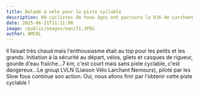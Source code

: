 ```yaml
---
title: Balade à vélo pour la piste cyclable
description: 60 cyclistes de tous âges ont parcouru la D16 de Larchant à Saint Pierre-lès-Nemours pour alerter sur la nécessité de la construction d'une piste cyclable.
date: 2025-06-21T11:11:00
image: /public/images/manif1.JPEG
author: AMCBL
---
```

Il faisait très chaud mais l'enthousiasme était au top pour les petits et les grands. Initiation à la sécurité au départ, vélos, gilets et casques de rigueur, gourde d'eau fraîche...7 km, c'est court mais sans piste cyclable, c'est dangereux...Le group LVLN (Liaison Vélo Larchant Nemours), piloté par les Slow fous continue son action. Oui, nous allons finir par l'obtenir cette piste cyclable !

